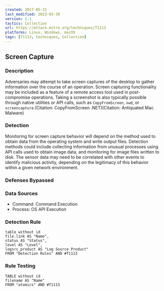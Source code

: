 ```yaml
---
created: 2017-05-31
last_modified: 2023-03-30
version: 1.1
tactics: Collection
url: https://attack.mitre.org/techniques/T1113
platforms: Linux, Windows, macOS
tags: [T1113, techniques, Collection]
---
```


## Screen Capture

### Description

Adversaries may attempt to take screen captures of the desktop to gather information over the course of an operation. Screen capturing functionality may be included as a feature of a remote access tool used in post-compromise operations. Taking a screenshot is also typically possible through native utilities or API calls, such as <code>CopyFromScreen</code>, <code>xwd</code>, or <code>screencapture</code>.(Citation: CopyFromScreen .NET)(Citation: Antiquated Mac Malware)


### Detection

Monitoring for screen capture behavior will depend on the method used to obtain data from the operating system and write output files. Detection methods could include collecting information from unusual processes using API calls used to obtain image data, and monitoring for image files written to disk. The sensor data may need to be correlated with other events to identify malicious activity, depending on the legitimacy of this behavior within a given network environment.

### Defenses Bypassed



### Data Sources

  - Command: Command Execution
  -  Process: OS API Execution
### Detection Rule

```dataview
table without id
file.link AS "Name",
status AS "Status",
level AS "Level",
logsrc_product AS "Log Source Product"
FROM "Detection Rules" AND #T1113
```

### Rule Testing

```dataview
TABLE without id
filename AS "Name"
FROM "atomics" AND #T1113
```
